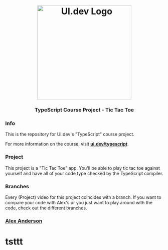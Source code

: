 <h1 align="center">
  <a href="https://ui.dev">
    <img
      src="https://ui.dev/images/logos/ui.png"
      alt="UI.dev Logo" width="300" />
  </a>
  <br />
</h1>

<h3 align="center">TypeScript Course Project - Tic Tac Toe</h3>

### Info

This is the repository for UI.dev's "TypeScript" course project.

For more information on the course, visit **[ui.dev/typescript](https://ui.dev/typescript/)**.

### Project

This project is a "Tic Tac Toe" app. You'll be able to play tic tac toe against yourself and have all of your code type checked by the TypeScript compiler.

### Branches

Every (Project) video for this project coincides with a branch. If you want to compare your code with Alex's or you just want to play around with the code, check out the different branches.

### [Alex Anderson](https://twitter.com/ralex1993)
# tsttt
